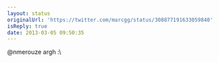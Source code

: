 ```yaml
---
layout: status
originalUrl: 'https://twitter.com/marcgg/status/308877191633059840'
isReply: true
date: 2013-03-05 09:50:35
---
```


@nmerouze argh :\
